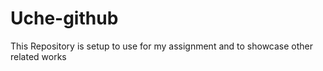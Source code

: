 # Uche-github
This Repository is setup to use for my assignment and to showcase other related works
